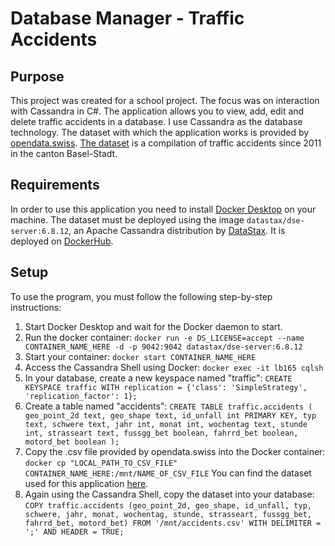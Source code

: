 # Database Manager - Traffic Accidents

## Purpose
This project was created for a school project. The focus was on interaction with Cassandra in C#.
The application allows you to view, add, edit and delete traffic accidents in a database. I use Cassandra as the database technology. The dataset with which the application works is provided by [opendata.swiss](https://opendata.swiss/).
[The dataset](https://opendata.swiss/de/dataset/strassenverkehrsunfalle1) is a compilation of traffic accidents since 2011 in the canton Basel-Stadt.

## Requirements

In order to use this application you need to install [Docker Desktop](https://www.docker.com/products/docker-desktop/) on your machine.
The dataset must be deployed using the image `datastax/dse-server:6.8.12`, an Apache Cassandra distribution by [DataStax](https://www.datastax.com/). It is deployed on [DockerHub](https://hub.docker.com/r/datastax/dse-server/).

## Setup

To use the program, you must follow the following step-by-step instructions:

1. Start Docker Desktop and wait for the Docker daemon to start.
2. Run the docker container: `docker run -e DS_LICENSE=accept --name CONTAINER_NAME_HERE -d -p 9042:9042 datastax/dse-server:6.8.12`
3. Start your container: `docker start CONTAINER_NAME_HERE`
4. Access the Cassandra Shell using Docker: `docker exec -it lb165 cqlsh`
5. In your database, create a new keyspace named "traffic": `CREATE KEYSPACE traffic
WITH replication = {'class': 'SimpleStrategy', 'replication_factor': 1};`
6. Create a table named "accidents": `CREATE TABLE traffic.accidents (
    geo_point_2d text,
    geo_shape text,
    id_unfall int PRIMARY KEY,
    typ text,
    schwere text,
    jahr int,
    monat int,
    wochentag text,
    stunde int,
    strasseart text,
    fussgg_bet boolean,
    fahrrd_bet boolean,
    motord_bet boolean
);`
7. Copy the .csv file provided by opendata.swiss into the Docker container: `docker cp "LOCAL_PATH_TO_CSV_FILE" CONTAINER_NAME_HERE:/mnt/NAME_OF_CSV_FILE`
   You can find the dataset used for this application [here](https://opendata.swiss/de/dataset/strassenverkehrsunfalle1).
8. Again using the Cassandra Shell, copy the dataset into your database: `COPY traffic.accidents (geo_point_2d, geo_shape, id_unfall, typ, schwere, jahr, monat, wochentag, stunde, strasseart, fussgg_bet, fahrrd_bet, motord_bet)
FROM '/mnt/accidents.csv'
WITH DELIMITER = ';'
AND HEADER = TRUE;`
